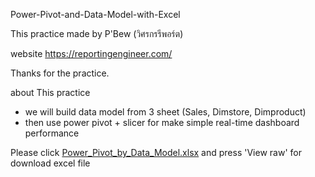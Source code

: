 Power-Pivot-and-Data-Model-with-Excel

This practice made by P'Bew (วิศรกรรีพอร์ต)

website https://reportingengineer.com/

Thanks for the practice.

about This practice
- we will build data model from 3 sheet (Sales, Dimstore, Dimproduct)
- then use power pivot + slicer for make simple real-time dashboard performance

Please click [Power_Pivot_by_Data_Model.xlsx](https://github.com/tamakuku/data-science-bootcamp9/blob/main/Portfolio-Project/Excel/Power%20Pivot%20by%20Data%20Model/Power_Pivot_by_Data_Model.xlsx) and press 'View raw' for download excel file
